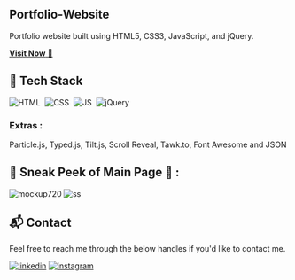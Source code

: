 ## Portfolio-Website
Portfolio website built using HTML5, CSS3, JavaScript, and jQuery.

<a href="https://sadnun01.github.io/" target="_blank">**Visit Now** 🚀</a>

## 📌 Tech Stack
![HTML](https://img.shields.io/badge/html5%20-%23E34F26.svg?&style=for-the-badge&logo=html5&logoColor=white)&nbsp;
![CSS](https://img.shields.io/badge/css3%20-%231572B6.svg?&style=for-the-badge&logo=css3&logoColor=white)&nbsp;
![JS](https://img.shields.io/badge/javascript%20-%23323330.svg?&style=for-the-badge&logo=javascript&logoColor=%23F7DF1E)&nbsp;
<img alt="jQuery" src="https://img.shields.io/badge/jquery-%230769AD.svg?style=for-the-badge&logo=jquery&logoColor=white"/>

### Extras : 
Particle.js, Typed.js, Tilt.js, Scroll Reveal, Tawk.to, Font Awesome and JSON

## 📌 Sneak Peek of Main Page 🙈 :
![mockup720](https://github.com/sadnun01/sadnun01.github.io/blob/main/assets/images/Screenshot.jpg)
![ss](https://github.com/sadnun01/sadnun01.github.io/blob/main/assets/images/Screenshot2.jpg)


<h2>📬 Contact</h2>

Feel free to reach me through the below handles if you'd like to contact me.

[![linkedin](https://img.shields.io/badge/LinkedIn-0077B5?style=for-the-badge&logo=linkedin&logoColor=white)](https://www.linkedin.com/in/nabial-nahin-sadnun-38508a325/)
[![instagram](https://img.shields.io/badge/Instagram-E4405F?style=for-the-badge&logo=instagram&logoColor=white)](https://www.instagram.com/sadnun_nahin/)
